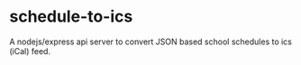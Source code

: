 # schedule-to-ics
A nodejs/express api server to convert JSON based school schedules to ics (iCal) feed.
